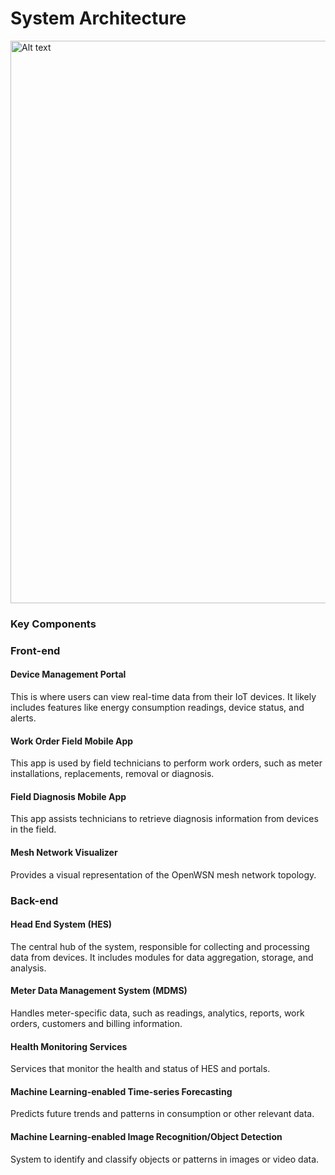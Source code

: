 # System Architecture
<img src="High-level architecture-v2.png" alt="Alt text" width="900" thumbnail="true"/>

### Key Components

### Front-end
#### Device Management Portal
This is where users can view real-time data from their IoT devices. It likely includes features like energy consumption readings, device status, and alerts.

####  Work Order Field Mobile App
This app is used by field technicians to perform work orders, such as meter installations, replacements, removal or diagnosis.

#### Field Diagnosis Mobile App
This app assists technicians to retrieve diagnosis information from devices in the field.

#### Mesh Network Visualizer
Provides a visual representation of the OpenWSN mesh network topology.


### Back-end
#### Head End System (HES)
The central hub of the system, responsible for collecting and processing data from devices. It includes modules for data aggregation, storage, and analysis.

#### Meter Data Management System (MDMS)
Handles meter-specific data, such as readings, analytics, reports, work orders, customers and billing information.

#### Health Monitoring Services
Services that monitor the health and status of HES and portals.

#### Machine Learning-enabled Time-series Forecasting
Predicts future trends and patterns in consumption or other relevant data.

#### Machine Learning-enabled Image Recognition/Object Detection
System to identify and classify objects or patterns in images or video data.